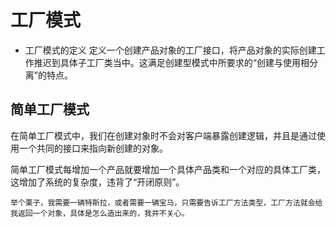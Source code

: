 # 工厂模式
- 工厂模式的定义
定义一个创建产品对象的工厂接口，将产品对象的实际创建工作推迟到具体子工厂类当中。这满足创建型模式中所要求的“创建与使用相分离”的特点。
## 简单工厂模式
在简单工厂模式中，我们在创建对象时不会对客户端暴露创建逻辑，并且是通过使用一个共同的接口来指向新创建的对象。

简单工厂模式每增加一个产品就要增加一个具体产品类和一个对应的具体工厂类，这增加了系统的复杂度，违背了“开闭原则”。
```
举个栗子，我需要一辆特斯拉，或者需要一辆宝马，只需要告诉工厂方法类型，工厂方法就会给我返回一个对象，具体是怎么造出来的，我并不关心。
```

